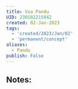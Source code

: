 ```yaml
---
title: Vua Pandu
UID: 230102215042
created: 02-Jan-2023
tags:
  - 'created/2023/Jan/02'
  - 'permanent/concept'
aliases:
  - Pandu
publish: False
---
```

## Notes:




